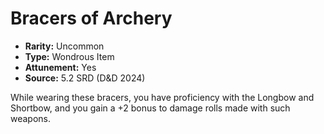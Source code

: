 # Bracers of Archery

- **Rarity:** Uncommon
- **Type:** Wondrous Item
- **Attunement:** Yes
- **Source:** 5.2 SRD (D&D 2024)

While wearing these bracers, you have proficiency with the Longbow and Shortbow, and you gain a +2 bonus to damage rolls made with such weapons.
